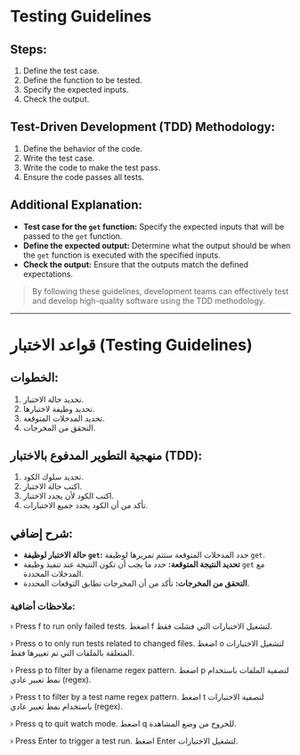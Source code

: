 # Testing Guidelines

## Steps:

1. Define the test case.
2. Define the function to be tested.
3. Specify the expected inputs.
4. Check the output.

## Test-Driven Development (TDD) Methodology:

1. Define the behavior of the code.
2. Write the test case.
3. Write the code to make the test pass.
4. Ensure the code passes all tests.

## Additional Explanation:

- **Test case for the `get` function:** Specify the expected inputs that will be passed to the `get` function.
- **Define the expected output:** Determine what the output should be when the `get` function is executed with the specified inputs.
- **Check the output:** Ensure that the outputs match the defined expectations.

> By following these guidelines, development teams can effectively test and develop high-quality software using the TDD methodology.

---

# قواعد الاختبار (Testing Guidelines)

## الخطوات:

1. تحديد حالة الاختبار.
2. تحديد وظيفة لاختبارها.
3. تحديد المدخلات المتوقعة.
4. التحقق من المخرجات.

## منهجية التطوير المدفوع بالاختبار (TDD):

1. تحديد سلوك الكود.
2. اكتب حالة الاختبار.
3. اكتب الكود لأن يجدد الاختبار.
4. تأكد من أن الكود يجدد جميع الاختبارات.

## شرح إضافي:
- **حالة الاختبار لوظيفة `get`:** حدد المدخلات المتوقعة ستتم تمريرها لوظيفة `get`.
- **تحديد النتيجة المتوقعة:** حدد ما يجب أن تكون النتيجة عند تنفيذ وظيفة `get` مع المدخلات المحددة.
- **التحقق من المخرجات:** تأكد من أن المخرجات تطابق التوقعات المحددة.

### ملاحظات أضافية:

› Press f to run only failed tests.
  اضغط f لتشغيل الاختبارات التي فشلت فقط.

› Press o to only run tests related to changed files.
  اضغط o لتشغيل الاختبارات المتعلقة بالملفات التي تم تغييرها فقط.

› Press p to filter by a filename regex pattern.
  اضغط p لتصفية الملفات باستخدام نمط تعبير عادي (regex).

› Press t to filter by a test name regex pattern.
  اضغط t لتصفية الاختبارات باستخدام نمط تعبير عادي (regex).

› Press q to quit watch mode.
  اضغط q للخروج من وضع المشاهدة.

› Press Enter to trigger a test run.
  اضغط Enter لتشغيل الاختبارات.
